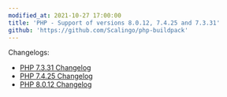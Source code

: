 ```yaml
---
modified_at: 2021-10-27 17:00:00
title: 'PHP - Support of versions 8.0.12, 7.4.25 and 7.3.31'
github: 'https://github.com/Scalingo/php-buildpack'
---
```


Changelogs:

* [PHP 7.3.31 Changelog](https://www.php.net/ChangeLog-7.php#7.3.31)
* [PHP 7.4.25 Changelog](https://www.php.net/ChangeLog-7.php#7.4.25)
* [PHP 8.0.12 Changelog](https://www.php.net/ChangeLog-8.php#8.0.12)
